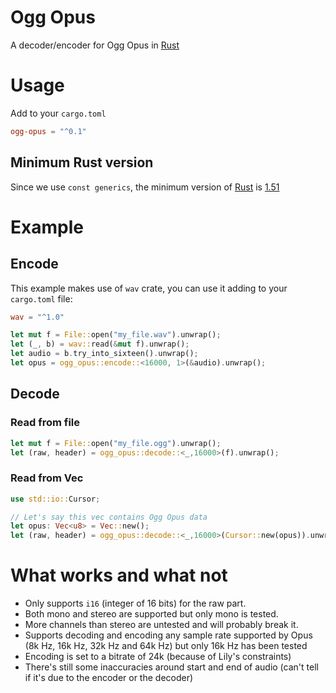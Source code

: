 # Ogg Opus
A decoder/encoder for Ogg Opus in [Rust](https://www.rust-lang.org/)

# Usage
Add to your `cargo.toml`

```toml
ogg-opus = "^0.1"
```

## Minimum Rust version

Since we use `const generics`, the minimum version of [Rust](https://www.rust-lang.org/) is [1.51](https://blog.rust-lang.org/2021/03/25/Rust-1.51.0.html)

# Example

## Encode

This example makes use of `wav` crate, you can use it adding to your `cargo.toml` file:

```toml
wav = "^1.0"
```

```rust
let mut f = File::open("my_file.wav").unwrap();
let (_, b) = wav::read(&mut f).unwrap();
let audio = b.try_into_sixteen().unwrap();
let opus = ogg_opus::encode::<16000, 1>(&audio).unwrap();
```

## Decode

### Read from file

```rust
let mut f = File::open("my_file.ogg").unwrap();
let (raw, header) = ogg_opus::decode::<_,16000>(f).unwrap();
```

### Read from Vec
```rust
use std::io::Cursor;

// Let's say this vec contains Ogg Opus data
let opus: Vec<u8> = Vec::new();
let (raw, header) = ogg_opus::decode::<_,16000>(Cursor::new(opus)).unwrap();
```

# What works and what not

* Only supports `i16` (integer of 16 bits) for the raw part.
* Both mono and stereo are supported but only mono is tested.
* More channels than stereo are untested and will probably break it.
* Supports decoding and encoding any sample rate supported by Opus (8k Hz, 16k Hz, 32k Hz and 64k Hz) but only 16k Hz has been tested
* Encoding is set to a bitrate of 24k (because of Lily's constraints)
* There's still some inaccuracies around start and end of audio (can't tell if it's due to the encoder or the decoder)